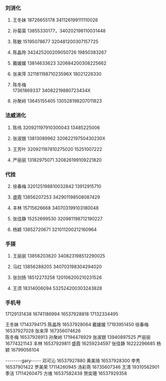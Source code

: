 ### 刘消化

1. 王冬妹
   18726655178
   341126199111110026

2. 孙菊英 13855330177，340202198110031448

3. 陈敏 15195078677 320481200307157725

4. 陈晶玲
   342425200209050726
   19850383267
5. 戴媛媛
   13814633623
   320684200308225662

6. 张来萍
   32118119871023596X
   18021228330

7. 陈冬梅  
    17361869337
   34082219880723434X
8. 孙聚岭
   13645155405
   130528198207011823

### 法威消化

1. 陈伟 320921197910300043 13485225006

2. 张淑银
   13813089962
   32062219750430230X
3. 王芳叶
   320921197810275020
   15251007222

4. 严丽丽
   13182975071
   320826199109221820

### 代挂

2. 徐春梅
   320125198810032842
   13912915710

3. 盛霞
   13856207253
   342901198508087429

4. 丰林
   15715626668
   340703199103180048

5. 张佳静
   15252699530
   320981198712190227

6. 杨颖 13852720671 321011200212160964

### 手搓

1. 王丽丽
   13856203620
   340823198512290025

2. 马红
   13856288205
   340703198304294020

3. 张剑扬
   18512273258
   120106200210231526

4. 王须
   18314006094
   532524200303243828

### 手机号

17129131438
16741186994
16537928818
17132334495

王冬妹 17143794175
陈晶玲 16537928064
戴媛媛 17193951450
徐春梅 16537927028
张来萍 167356074626  
陈冬梅 16537928913
孙聚岭 17194478929
张淑银 13940897525
严丽丽 16774321143
丰林 16537929811
盛霞 16259234597
张佳静 16222296685
杨颖 16799056104

--------gary-----
邓可沁 16537927880
黄美琦 16537928300
李秀 16537901422
罗美荣 17114260945
汤彩燕 16735607346
王清 19310562901
季洁 17114260475
方维 16537582438
贺奕珊 16537929358
